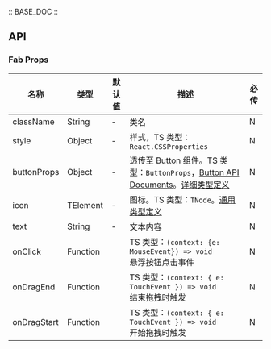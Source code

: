 :: BASE_DOC ::
## API

### Fab Props

名称 | 类型 | 默认值 | 描述 | 必传
-- | -- | -- | -- | --
className | String | - | 类名 | N
style | Object | - | 样式，TS 类型：`React.CSSProperties` | N
buttonProps | Object | - | 透传至 Button 组件。TS 类型：`ButtonProps`，[Button API Documents](./button?tab=api)。[详细类型定义](https://github.com/Tencent/tdesign-mobile-react/tree/develop/src/fab/type.ts) | N
icon | TElement | - | 图标。TS 类型：`TNode`。[通用类型定义](https://github.com/Tencent/tdesign-mobile-react/blob/develop/src/common.ts) | N
text | String | - | 文本内容 | N
onClick | Function |  | TS 类型：`(context: {e: MouseEvent}) => void`<br/>悬浮按钮点击事件 | N
onDragEnd | Function |  | TS 类型：`(context: { e: TouchEvent }) => void`<br/>结束拖拽时触发 | N
onDragStart | Function |  | TS 类型：`(context: { e: TouchEvent }) => void`<br/>开始拖拽时触发 | N
